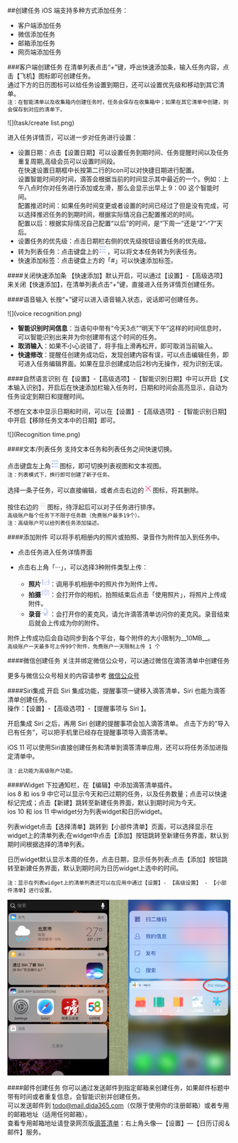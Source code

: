 ##创建任务
iOS 端支持多种方式添加任务：
* 客户端添加任务
* 微信添加任务
* 邮箱添加任务
* 网页端添加任务

###客户端创建任务
在清单列表点击“+”键，呼出快速添加条，输入任务内容，点击【飞机】图标即可创建任务。  
通过下方的日历图标可以给任务设置到期日，还可以设置优先级和移动到其它清单。
<br>`注：在智能清单以及收集箱内创建任务时，任务会保存在收集箱中；如果在其它清单中创建，则会保存到对应的清单下。`

![](task/create list.png)

进入任务详情页，可以进一步对任务进行设置：
* 设置日期：点击【设置日期】可以设置任务到期时间、任务提醒时间以及任务重复周期,高级会员可以设置时间段。
   <br>在快速设置日期框中长按第二行的Icon可以对快捷日期进行配置。
   <br>设置智能时间的时间，滴答会根据当前的时间显示其中最近的一个。例如：上午八点时你对任务进行添加或左滑，那么会显示出早上 9：00 这个智能时间。
   <br>配置推迟时间：如果任务时间变更或者设置的时间已经过了但是没有完成，可以选择推迟任务的到期时间，根据实际情况自己配置推迟的时间。
   <br>配置以后：根据实际情况自己配置“以后”的时间，是“下周一”还是“2”-“7”天后。
* 设置任务的优先级：点击日期栏右侧的优先级按钮设置任务的优先级。
* 转为列表任务：点击键盘上的<img src="../images/images_ios2.6/image4207.PNG" title="列表任务" width="20" />，可以将文本任务转为列表任务。
* 快速添加标签：点击键盘上方的「#」可以快速添加标签。

####关闭快速添加条
【快速添加】默认开启，可以通过【设置】-【高级选项】来关闭【快速添加】，在清单列表点击“+”键，直接进入任务详情页创建任务。

####语音输入
长按“+”键可以进入语音输入状态，说话即可创建任务。

![](voice recognition.png)

- **智能识别时间信息**：当语句中带有“今天3点”“明天下午”这样的时间信息时，可以智能识别出来并为你创建带有这个时间的任务。
- **取消输入**：如果不小心说错了，将手指上滑再松开，即可取消当前输入。
- **快速修改**：提醒任创建务成功后，发现创建内容有误，可以点击编辑任务，即可进入任务编辑界面。如果在显示创建成功后2秒内无操作，视为识别无误。

####自然语言识别
在【设置】-【高级选项】-【智能识别日期】中可以开启【文本输入识别】，开启后在快速添加栏输入任务时，日期和时间会高亮显示，自动为任务设定到期日和提醒时间。

不想在文本中显示日期和时间，可以在【设置】-【高级选项】-【智能识别日期】中开启【移除任务文本中的日期】即可。

![](Recognition time.png)


####文本/列表任务
支持文本任务和列表任务之间快速切换。

点击键盘左上角<img src="../images/images_ios2.6/image4207.PNG" title="列表任务" width="20" />图标，即可切换列表视图和文本视图。
<br >`注：列表模式下，换行即可创建了新子任务。`

选择一条子任务，可以直接编辑，或者点击右边的<img src="../images/images_ios2.6/image4209.PNG" title="列表删除" width="20" />图标，将其删除。

按住右边的<img src="../images/images_ios2.6/image4210.PNG" title="列表移动" width="20" />图标，待浮起后可以对子任务进行排序。
<br >`高级账户每个任务下不限子任务数（免费账户最多19个）。`
<br>`注：高级账户可以给列表任务添加描述。`

####添加附件
可以将手机相册内的照片或拍照、录音作为附件加入到任务中。
* 点击任务进入任务详情界面
* 点击右上角「···」，可以选择3种附件类型上传：

   - **照片**<img src="../images/images_ios2.6/image4211.PNG" title="照片" width="20" />：调用手机相册中的照片作为附件上传。
   - **拍摄**<img src="../images/images_ios2.6/image4212.PNG" title="拍摄" width="20" />：会打开你的相机，拍照结束后点击「使用照片」，将照片上传成附件。
   - **录音**<img src="../images/images_ios2.6/image4213.PNG" title="录音" width="20" />：会打开你的麦克风，请允许滴答清单访问你的麦克风。录音结束后就会上传成为你的附件。  

附件上传成功后会自动同步到各个平台，每个附件的大小限制为__10MB__。
<br >`高级账户一天最多可上传99个附件，免费账户一天限制上传 1 个`

####微信创建任务
关注并绑定微信公众号，可以通过微信在滴答清单中创建任务  

更多与微信公众号相关的内容请参考 [微信公众号](wechat/README.md)

####Siri集成
开启 Siri 集成功能，提醒事项一键移入滴答清单，Siri 也能为滴答清单创建任务。
<br >操作：【设置】-【高级选项】-【提醒事项与 Siri 】。

开启集成 Siri 之后，再用 Siri 创建的提醒事项会加入滴答清单。
点击下方的“导入已有任务”，可以把手机里已经存在提醒事项导入滴答清单。

iOS 11 可以使用Siri直接创建任务和清单到滴答清单应用，还可以将任务添加进指定清单中。

`注：此功能为高级账户功能。`

####Widget
下拉通知栏，在【编辑】中添加滴答清单插件。
<br >ios 8 和 ios 9 中它可以显示今天和已过期的任务，以及任务数量；点击可以快速标记完成；点击【新建】跳转至新建任务界面，默认到期时间为今天。
<br>ios 10 和 ios 11 中widget分为列表widget和日历widget。

列表widget点击【选择清单】跳转到【小部件清单】页面，可以选择显示在widget上的清单列表;在widget中点击【添加】按钮跳转至新建任务界面，默认到期时间根据选择的清单列表。

日历widget默认显示本周的任务，点击日期，显示任务列表;点击【添加】按钮跳转至新建任务界面，默认到期时间为日历widget上选中的时间。

`注：显示在列表widget上的清单列表还可以在应用中通过【设置】- 【高级设置】 - 【小部件清单】进行设置。`

![](Widget.png)

####邮件创建任务
你可以通过发送邮件到指定邮箱来创建任务，如果邮件标题中带有时间或者重复信息，会智能识别并创建任务。  
可以发送邮件到 todo@mail.dida365.com（仅限于使用你的注册邮箱）或者专用的邮箱地址（适用任何邮箱）。  
查看专用邮箱地址请登录网页版[滴答清单](https://www.dida365.com/)：右上角头像—【设置】—【日历订阅＆邮件】服务。


